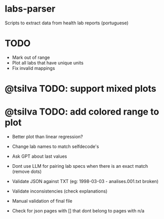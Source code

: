# labs-parser

Scripts to extract data from health lab reports (portuguese)

# TODO

- Mark out of range
- Plot all labs that have unique units
- Fix invalid mappings
# @tsilva TODO: support mixed plots
# @tsilva TODO: add colored range to plot
- Better plot than linear regression?
- Change lab names to match selfdecode's
- Ask GPT about last values

- Dont use LLM for pairing lab specs when there is an exact match (remove dots)
- Validate JSON against TXT (eg: 1998-03-03 - analises.001.txt broken)
- Validate inconsistencies (check explanations)
- Manual validation of final file
- Check for json pages with [] that dont belong to pages with n/a